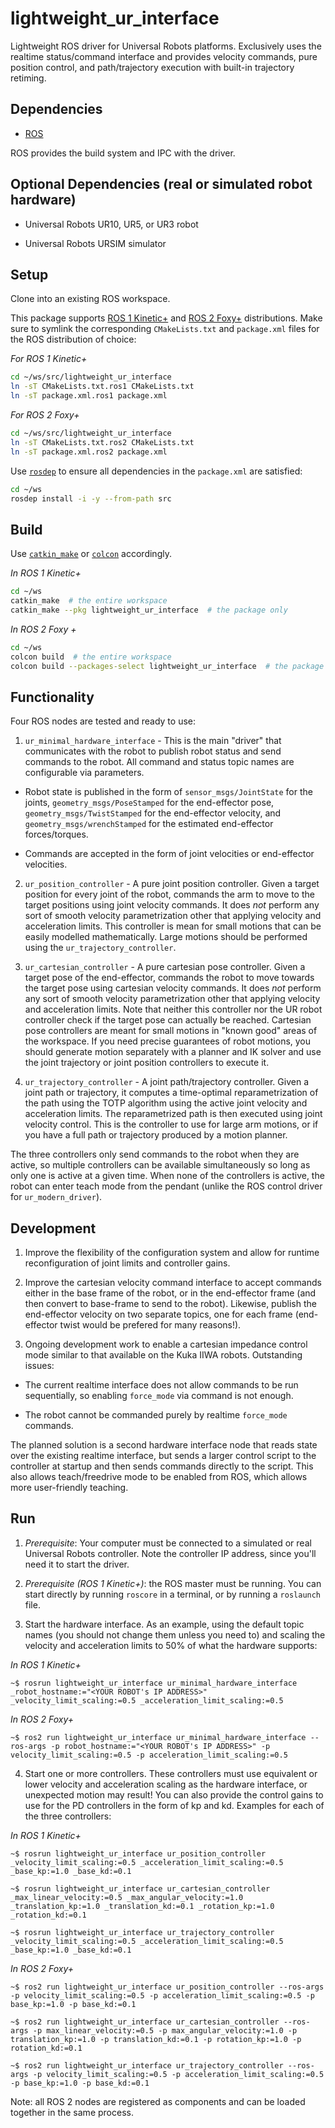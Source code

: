# lightweight_ur_interface
Lightweight ROS driver for Universal Robots platforms. Exclusively uses the realtime status/command interface and provides velocity commands, pure position control, and path/trajectory execution with built-in trajectory retiming.

## Dependencies

- [ROS](http://ros.org)

ROS provides the build system and IPC with the driver.

## Optional Dependencies (real or simulated robot hardware)

- Universal Robots UR10, UR5, or UR3 robot

- Universal Robots URSIM simulator

## Setup

Clone into an existing ROS workspace.

This package supports [ROS 1 Kinetic+](http://wiki.ros.org/ROS/Installation) and [ROS 2 Foxy+](https://index.ros.org/doc/ros2/Installation/) distributions.
Make sure to symlink the corresponding `CMakeLists.txt` and `package.xml` files for the ROS distribution of choice:

*For ROS 1 Kinetic+*
```sh
cd ~/ws/src/lightweight_ur_interface
ln -sT CMakeLists.txt.ros1 CMakeLists.txt
ln -sT package.xml.ros1 package.xml
```

*For ROS 2 Foxy+*
```sh
cd ~/ws/src/lightweight_ur_interface
ln -sT CMakeLists.txt.ros2 CMakeLists.txt
ln -sT package.xml.ros2 package.xml
```

Use [`rosdep`](https://docs.ros.org/independent/api/rosdep/html/) to ensure all dependencies in the `package.xml` are satisfied:

```sh
cd ~/ws
rosdep install -i -y --from-path src
```

## Build

Use [`catkin_make`](http://wiki.ros.org/catkin/commands/catkin_make) or [`colcon`](https://colcon.readthedocs.io/en/released/) accordingly.

*In ROS 1 Kinetic+*
```sh
cd ~/ws
catkin_make  # the entire workspace
catkin_make --pkg lightweight_ur_interface  # the package only
```

*In ROS 2 Foxy +*
```sh
cd ~/ws
colcon build  # the entire workspace
colcon build --packages-select lightweight_ur_interface  # the package only
```

## Functionality

Four ROS nodes are tested and ready to use:

1. `ur_minimal_hardware_interface` - This is the main "driver" that communicates with the robot to publish robot status and send commands to the robot. All command and status topic names are configurable via parameters.

- Robot state is published in the form of `sensor_msgs/JointState` for the joints, `geometry_msgs/PoseStamped` for the end-effector pose, `geometry_msgs/TwistStamped` for the end-effector velocity, and `geometry_msgs/wrenchStamped` for the estimated end-effector forces/torques.

- Commands are accepted in the form of joint velocities or end-effector velocities.

2. `ur_position_controller` - A pure joint position controller. Given a target position for every joint of the robot, commands the arm to move to the target positions using joint velocity commands. It does *not* perform any sort of smooth velocity parametrization other that applying velocity and acceleration limits. This controller is mean for small motions that can be easily modelled mathematically. Large motions should be performed using the `ur_trajectory_controller`.

3. `ur_cartesian_controller` - A pure cartesian pose controller. Given a target pose of the end-effector, commands the robot to move towards the target pose using cartesian velocity commands. It does *not* perform any sort of smooth velocity parametrization other that applying velocity and acceleration limits. Note that neither this controller nor the UR robot controller check if the target pose can actually be reached. Cartesian pose controllers are meant for small motions in "known good" areas of the workspace. If you need precise guarantees of robot motions, you should generate motion separately with a planner and IK solver and use the joint trajectory or joint position controllers to execute it.

4. `ur_trajectory_controller` - A joint path/trajectory controller. Given a joint path or trajectory, it computes a time-optimal reparametrization of the path using the TOTP algorithm using the active joint velocity and acceleration limits. The reparametrized path is then executed using joint velocity control. This is the controller to use for large arm motions, or if you have a full path or trajectory produced by a motion planner.

The three controllers only send commands to the robot when they are active, so multiple controllers can be available simultaneously so long as only one is active at a given time. When none of the controllers is active, the robot can enter teach mode from the pendant (unlike the ROS control driver for `ur_modern_driver`).

## Development

1. Improve the flexibility of the configuration system and allow for runtime reconfiguration of joint limits and controller gains.

2. Improve the cartesian velocity command interface to accept commands either in the base frame of the robot, or in the end-effector frame (and then convert to base-frame to send to the robot). Likewise, publish the end-effector velocity on two separate topics, one for each frame (end-effector twist would be prefered for many reasons!).

3. Ongoing development work to enable a cartesian impedance control mode similar to that available on the Kuka IIWA robots. Outstanding issues:

- The current realtime interface does not allow commands to be run sequentially, so enabling `force_mode` via command is not enough.

- The robot cannot be commanded purely by realtime `force_mode` commands.

The planned solution is a second hardware interface node that reads state over the existing realtime interface, but sends a larger control script to the controller at startup and then sends commands directly to the script. This also allows teach/freedrive mode to be enabled from ROS, which allows more user-friendly teaching.

## Run

1. *Prerequisite*: Your computer must be connected to a simulated or real Universal Robots controller. Note the controller IP address, since you'll need it to start the driver.

2. *Prerequisite (ROS 1 Kinetic+)*: the ROS master must be running. You can start directly by running `roscore` in a terminal, or by running a `roslaunch` file.

3. Start the hardware interface. As an example, using the default topic names (you should not change them unless you need to) and scaling the velocity and acceleration limits to 50% of what the hardware supports:

*In ROS 1 Kinetic+*
```
~$ rosrun lightweight_ur_interface ur_minimal_hardware_interface _robot_hostname:="<YOUR ROBOT's IP ADDRESS>" _velocity_limit_scaling:=0.5 _acceleration_limit_scaling:=0.5
```

*In ROS 2 Foxy+*
```
~$ ros2 run lightweight_ur_interface ur_minimal_hardware_interface --ros-args -p robot_hostname:="<YOUR ROBOT's IP ADDRESS>" -p velocity_limit_scaling:=0.5 -p acceleration_limit_scaling:=0.5
```

4. Start one or more controllers. These controllers must use equivalent or lower velocity and acceleration scaling as the hardware interface, or unexpected motion may result! You can also provide the control gains to use for the PD controllers in the form of kp and kd. Examples for each of the three controllers:

*In ROS 1 Kinetic+*
```
~$ rosrun lightweight_ur_interface ur_position_controller _velocity_limit_scaling:=0.5 _acceleration_limit_scaling:=0.5 _base_kp:=1.0 _base_kd:=0.1

```
```
~$ rosrun lightweight_ur_interface ur_cartesian_controller _max_linear_velocity:=0.5 _max_angular_velocity:=1.0 _translation_kp:=1.0 _translation_kd:=0.1 _rotation_kp:=1.0 _rotation_kd:=0.1
```
```
~$ rosrun lightweight_ur_interface ur_trajectory_controller _velocity_limit_scaling:=0.5 _acceleration_limit_scaling:=0.5 _base_kp:=1.0 _base_kd:=0.1
```

*In ROS 2 Foxy+*
```
~$ ros2 run lightweight_ur_interface ur_position_controller --ros-args -p velocity_limit_scaling:=0.5 -p acceleration_limit_scaling:=0.5 -p base_kp:=1.0 -p base_kd:=0.1

```
```
~$ ros2 run lightweight_ur_interface ur_cartesian_controller --ros-args -p max_linear_velocity:=0.5 -p max_angular_velocity:=1.0 -p translation_kp:=1.0 -p translation_kd:=0.1 -p rotation_kp:=1.0 -p rotation_kd:=0.1
```
```
~$ ros2 run lightweight_ur_interface ur_trajectory_controller --ros-args -p velocity_limit_scaling:=0.5 -p acceleration_limit_scaling:=0.5 -p base_kp:=1.0 -p base_kd:=0.1
```

Note: all ROS 2 nodes are registered as components and can be loaded together in the same process.
